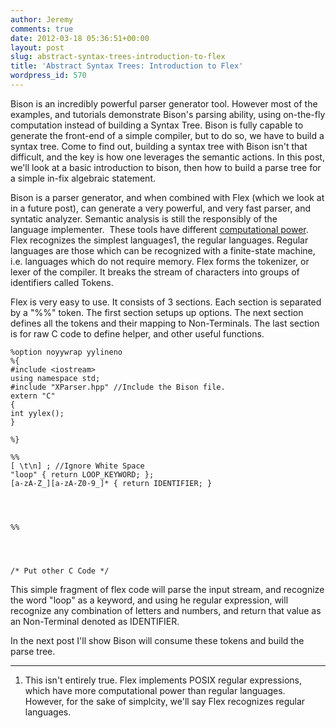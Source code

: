 ```yaml
---
author: Jeremy
comments: true
date: 2012-03-18 05:36:51+00:00
layout: post
slug: abstract-syntax-trees-introduction-to-flex
title: 'Abstract Syntax Trees: Introduction to Flex'
wordpress_id: 570
---
```


Bison is an incredibly powerful parser generator tool. However most of the examples, and tutorials demonstrate Bison's parsing ability, using on-the-fly computation instead of building a Syntax Tree. Bison is fully capable to generate the front-end of a simple compiler, but to do so, we have to build a syntax tree. Come to find out, building a syntax tree with Bison isn't that difficult, and the key is how one leverages the semantic actions. In this post, we'll look at a basic introduction to bison, then how to build a parse tree for a simple in-fix algebraic statement.

<!-- more -->

Bison is a parser generator, and when combined with Flex (which we look at in a future post), can generate a very powerful, and very fast parser, and syntatic analyzer. Semantic analysis is still the responsibly of the language implementer.  These tools have different [computational power](http://en.wikipedia.org/wiki/Chomsky_hierarchy). Flex recognizes the simplest languages1, the regular languages. Regular languages are those which can be recognized with a finite-state machine, i.e. languages which do not require memory. Flex forms the tokenizer, or lexer of the compiler. It breaks the stream of characters into groups of identifiers called Tokens.

Flex is very easy to use. It consists of 3 sections. Each section is separated by a "%%" token. The first section setups up options. The next section defines all the tokens and their mapping to Non-Terminals. The last section is for raw C code to define helper, and other useful functions.

    
    %option noyywrap yylineno
    %{
    #include <iostream>
    using namespace std;
    #include "XParser.hpp" //Include the Bison file.
    extern "C"
    {
    int yylex();
    }
    
    %}
    
    %% 
    [ \t\n] ; //Ignore White Space
    "loop" { return LOOP_KEYWORD; };
    [a-zA-Z_][a-zA-Z0-9_]* { return IDENTIFIER; }



    
    %%



    
    /* Put other C Code */


This simple fragment of flex code will parse the input stream, and recognize the word "loop" as a keyword, and using he regular expression, will recognize any combination of letters and numbers, and return that value as an Non-Terminal denoted as IDENTIFIER.

In the next post I'll show Bison will consume these tokens and build the parse tree.



* * *






	
  1. This isn't entirely true. Flex implements POSIX regular expressions, which have more computational power than regular languages. However, for the sake of simplcity, we'll say Flex recognizes regular languages.


